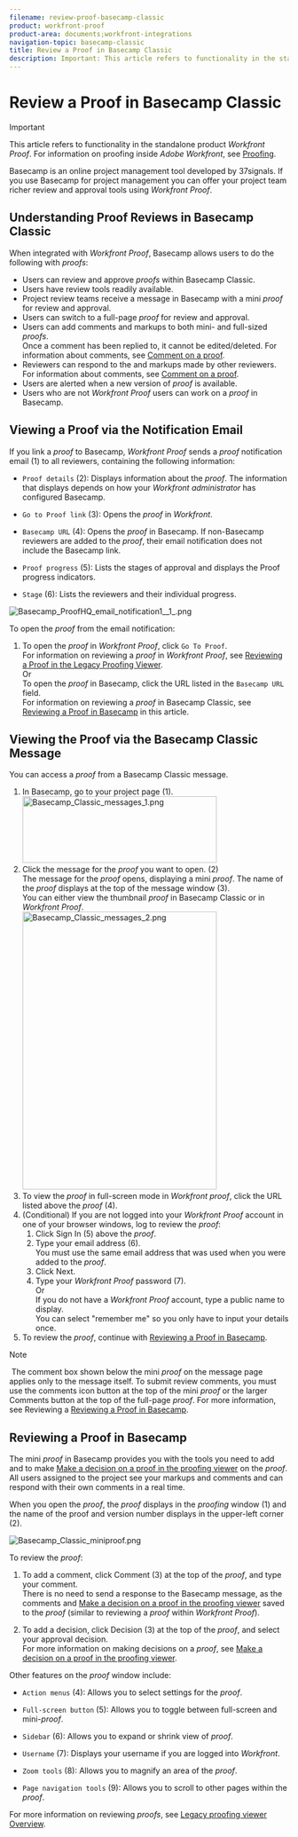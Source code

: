 ```yaml
---
filename: review-proof-basecamp-classic
product: workfront-proof
product-area: documents;workfront-integrations
navigation-topic: basecamp-classic
title: Review a Proof in Basecamp Classic
description: Important: This article refers to functionality in the standalone product Workfront Proof. For information on proofing inside Adobe Workfront, see Proofing.
---
```


# Review a Proof in Basecamp Classic

>[!IMPORTANT]
>
>This article refers to functionality in the standalone product *Workfront Proof*. For information on proofing inside *Adobe Workfront*, see [Proofing](../../../review-and-approve-work/proofing/proofing.md).

Basecamp is an online project management tool developed by 37signals. If you use Basecamp for project management you can offer your project team richer review and approval tools using *Workfront Proof*.

## Understanding Proof Reviews in Basecamp Classic

When integrated with *Workfront Proof*, Basecamp allows users to do the following with *proofs*:

<ul> 
 <li>Users can review and approve <em>proofs</em> within Basecamp Classic.</li> 
 <li>Users have review tools readily available.</li> 
 <li>Project review teams receive a message in Basecamp with a mini <em>proof</em> for review and approval.</li> 
 <li>Users can switch to a full-page <em>proof</em> for review and approval.</li> 
 <li>Users can add comments and markups to both mini- and full-sized <em>proofs</em>.<br></li> <note type="note">
   Once a comment has been replied to, it cannot be edited/deleted. For information about comments, see 
  <a href="../../../review-and-approve-work/proofing/reviewing-proofs-within-workfront/comment-on-a-proof/comment-on-proof.md" class="MCXref xref">Comment on a proof</a>.
 </note> 
 <li>Reviewers can respond to the and markups made by other reviewers. For information about comments, see <a href="../../../review-and-approve-work/proofing/reviewing-proofs-within-workfront/comment-on-a-proof/comment-on-proof.md" class="MCXref xref">Comment on a proof</a>.</li> 
 <li>Users are alerted when a new version of <em>proof</em> is available.</li> 
 <li>Users who are not <em>Workfront Proof</em> users can work on a <em>proof</em> in Basecamp.</li> 
</ul>

## Viewing a Proof via the Notification Email

If you link a *proof* to Basecamp, *Workfront Proof* sends a *proof* notification email (1) to all reviewers, containing the following information:

* `Proof details` (2): Displays information about the *proof*. The information that displays depends on how your *Workfront administrator* has configured Basecamp.

* `Go to Proof link` (3): Opens the *proof* in *Workfront*.&nbsp;

* `Basecamp URL` (4): Opens the *proof* in Basecamp. If non-Basecamp reviewers are added to the *proof*, their email notification does not include the Basecamp link.

* `Proof progress` (5): Lists the stages of approval and displays the Proof progress indicators.
* `Stage` (6): Lists the reviewers and their individual progress.

![Basecamp_ProofHQ_email_notification1__1_.png](assets/basecamp-proofhq-email-notification1--1--350x202.png)

To open the *proof* from the email notification:

1. To open the *proof* in *Workfront Proof*, click `Go To Proof`.  
   For information on reviewing a *proof* in *Workfront Proof*, see [Reviewing a Proof in the Legacy Proofing Viewer](../../../review-and-approve-work/proofing/reviewing-proofs-within-workfront/review-proof-in-legacy-proofing-viewer.md).  
   Or  
   To open the *proof* in Basecamp, click the URL listed in the `Basecamp URL` field.  
   For information on reviewing a *proof* in Basecamp Classic, see [Reviewing a Proof in Basecamp](#reviewing-your-proof-in-basecamp) in this article.

## Viewing the Proof via the Basecamp Classic Message

You can access a *proof* from a Basecamp Classic message.&nbsp;

<ol> 
 <li value="1">In Basecamp, go to your project page (1).<br><img src="assets/basecamp-classic-messages-1-350x120.png" alt="Basecamp_Classic_messages_1.png" style="width: 350;height: 120;"></li> 
 <li value="2">Click the message for the <em>proof</em> you want to open. (2)<br>The message for the <em>proof</em> opens, displaying a mini <em>proof</em>. The name of the <em>proof</em> displays at the top of the message window (3).<br>You can either view the thumbnail <em>proof</em> in Basecamp Classic or in <em>Workfront Proof</em>.<br><img src="assets/basecamp-classic-messages-2-350x501.png" alt="Basecamp_Classic_messages_2.png" style="width: 350;height: 501;"></li> 
 <li value="3">To view the <em>proof</em> in full-screen mode in <em>Workfront</em> <em>proof</em>, click the URL listed above the <em>proof</em> (4).</li> 
 <li value="4">(Conditional) If you are not logged into your <em>Workfront Proof</em> account in one of your browser windows, log to review the <em>proof</em>:
  <ol>
   <li value="1">Click <span class="bold">Sign In</span>&nbsp;(5) above the <em>proof</em>.</li>
   <li value="2">Type your email address (6).<br>You must use the same email address that was used when you were added to the <em>proof</em>.</li>
   <li value="3">Click <span class="bold">Next</span>.</li>
   <li value="4">Type your <em>Workfront Proof</em> password (7).<br>Or<br>If you do not have a <em>Workfront Proof</em> account, type a public name to display. <br>You can select "remember me" so you only have to input your details once.</li>
  </ol></li> 
 <li value="5">To review the <em>proof</em>, continue with <a href="#reviewing-your-proof-in-basecamp" class="MCXref xref">Reviewing a Proof in Basecamp</a>.</li> 
</ol>

>[!NOTE]
>
>&nbsp;The comment box shown below the mini *proof* on the message page applies only to the message itself. To submit review comments, you must use the comments icon button at the top of the mini *proof* or the larger Comments button at the top of the full-page *proof*. For more information, see Reviewing a [Reviewing a Proof in Basecamp](#reviewing-your-proof-in-basecamp).

## Reviewing a Proof in Basecamp

The mini *proof* in Basecamp provides you with the tools you need to add and to make [Make a decision on a proof in the proofing viewer](../../../review-and-approve-work/proofing/reviewing-proofs-within-workfront/make-a-decision-on-a-proof/make-decisions-on-proof.md) on the *proof*. All users assigned to the project see your markups and comments and can respond with their own comments in a real time.

When you open the *proof*, the *proof* displays in the *proofing* window (1) and the name of the proof and version number displays in the upper-left corner (2).

![Basecamp_Classic_miniproof.png](assets/basecamp-classic-miniproof-350x350.png)

To review the *proof*:

1. To add a comment, click Comment&nbsp;(3) at the top of the *proof*, and type your comment.  
   There is no need to send a response to the Basecamp message, as the comments and [Make a decision on a proof in the proofing viewer](../../../review-and-approve-work/proofing/reviewing-proofs-within-workfront/make-a-decision-on-a-proof/make-decisions-on-proof.md) saved to the *proof* (similar to reviewing a *proof* within *Workfront Proof*).

1. To add a decision, click&nbsp;Decision&nbsp;(3)&nbsp;at the top of the *proof*, and select your approval decision.  
   For more information on making decisions on a *proof*, see [Make a decision on a proof in the proofing viewer](../../../review-and-approve-work/proofing/reviewing-proofs-within-workfront/make-a-decision-on-a-proof/make-decisions-on-proof.md#making-a-decision-on-a-proof).

Other features on the *proof* window include:

* `Action menus` (4): Allows you to select settings for the *proof*.

* `Full-screen button` (5): Allows you to toggle between full-screen and mini-*proof*.

* `Sidebar` (6): Allows you to expand or shrink view of *proof*.

* `Username` (7): Displays your username if you are logged into *Workfront*.

* `Zoom tools` (8): Allows you to magnify an area of the *proof*.

* `Page navigation tools` (9): Allows you to scroll to other pages within the *proof*.

For more information on reviewing *proofs*, see [Legacy proofing viewer Overview](../../../workfront-proof/wp-work-proofsfiles/review-proofs-lpv/legacy-proofing-viewer.md).
